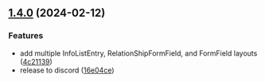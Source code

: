 

## [1.4.0](https://github.com/akira-io/filament-fields/compare/v1.3.0...v1.4.0) (2024-02-12)


### Features

* add multiple InfoListEntry, RelationShipFormField, and FormField layouts ([4c21139](https://github.com/akira-io/filament-fields/commit/4c2113900d51552525703bc422a1012dc93eace6))
* release to discord ([16e04ce](https://github.com/akira-io/filament-fields/commit/16e04cecdb24495938932390d4c4fded480f6038))
